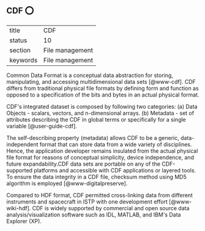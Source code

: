 ## CDF :o:


|          |                 |
| -------- | --------------- |
| title    | CDF             | 
| status   | 10              |
| section  | File management |
| keywords | File management |



Common Data Format is a conceptual data abstraction for storing,
manipulating, and accessing multidimensional data
sets [@www-cdf]. CDF differs from traditional physical file
formats by defining form and function as opposed to a specification of
the bits and bytes in an actual physical format.
 
CDF's integrated dataset is composed by following two categories:
(a) Data Objects - scalars, vectors, and n-dimensional
arrays. (b) Metadata - set of attributes describing the CDF in global
terms or specifically for a single variable [@user-guide-cdf].

The self-describing property (metadata) allows CDF to be a generic,
data-independent format that can store data from a wide variety of
disciplines. Hence, the application developer remains insulated from
the actual physical file format for reasons of conceptual simplicity,
device independence, and future expandability.CDF data sets are
portable on any of the CDF-supported platforms and accessible with CDF
applications or layered tools. To ensure the data integrity in a CDF
file, checksum method using MD5 algorithm is
employed [@www-digitalpreserve].

Compared to HDF format, CDF permitted cross-linking data from
different instruments and spacecraft in ISTP with one development
effort [@www-wiki-hdf].  CDF is widely supported by commercial and
open source data analysis/visualization software such as IDL, MATLAB,
and IBM's Data Explorer (XP).



